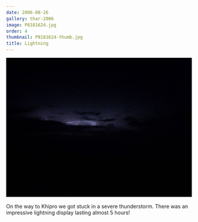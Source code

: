 ```yaml
---
date: 2006-08-26
gallery: thar-2006
image: P8181624.jpg
order: 4
thumbnail: P8181624-thumb.jpg
title: Lightning
---
```


![Lightning](./P8181624.jpg)

On the way to Khipro we got stuck in a severe thunderstorm. There was an impressive lightning display lasting almost 5 hours!